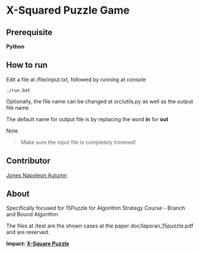 # X-Squared Puzzle Game

## Prerequisite
**Python**

## How to run
Edit a file at /file/input.txt, followed by running at console
```
./run.bat
```
Optionally, the file name can be changed at src/utils.py as well as the output file name

The default name for output file is by replacing the word <b>in</b> for <b>out</b>

Note
> Make sure the input file is completely trimmed!

## Contributor
[Jones Napoleon Autumn](https://jonesnapoleon.web.app)

## About
Specifically focused for 15Puzzle for Algorithm Strategy Course - Branch and Bound Algorithm

The files at /test are the shown cases at the paper doc/laporan_15puzzle.pdf and are reserved.

<b>Impact: [X-Square Puzzle](https://jonesnapoleon.web.app/projects/x-square)</b>
